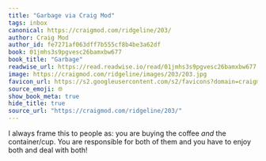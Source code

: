 ```yaml
---
title: "Garbage via Craig Mod"
tags: inbox
canonical: https://craigmod.com/ridgeline/203/
author: Craig Mod
author_id: fe7271af063dff7b555cf8b4be3a62df
book: 01jmhs3s9pgvesc26bamxbw677
book_title: "Garbage"
readwise_url: https://read.readwise.io/read/01jmhs3s9pgvesc26bamxbw677
image: https://craigmod.com/ridgeline/images/203/203.jpg
favicon_url: https://s2.googleusercontent.com/s2/favicons?domain=craigmod.com
source_emoji: 🌐
show_book_meta: true
hide_title: true
source_url: "https://craigmod.com/ridgeline/203/"
---
```


I always frame this to people as: you are buying the coffee *and* the container/cup. You are responsible for both of them and you have to enjoy both and deal with both!